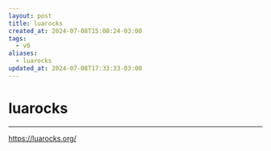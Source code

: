 ```yaml
---
layout: post
title: luarocks
created_at: 2024-07-08T15:08:24-03:00
tags:
  - v0
aliases:
  - luarocks
updated_at: 2024-07-08T17:33:33-03:00
---
```

# luarocks
---

https://luarocks.org/
